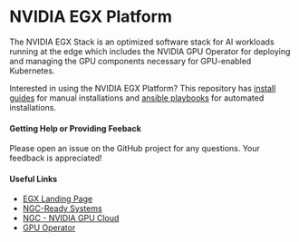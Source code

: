# NVIDIA EGX Platform

The NVIDIA EGX Stack is an optimized software stack for AI workloads running at the edge which includes the NVIDIA GPU Operator for deploying and managing the GPU components necessary for GPU-enabled Kubernetes.

Interested in using the NVIDIA EGX Platform? This repository has [install guides](https://github.com/NVIDIA/egx-platform/tree/master/Install%20Guides) for manual installations and [ansible playbooks](https://github.com/NVIDIA/egx-platform/tree/master/Playbooks) for automated installations.

#### Getting Help or Providing Feeback

Please open an issue on the GitHub project for any questions. Your feedback is appreciated!

#### Useful Links
- [EGX Landing Page](https://www.nvidia.com/en-us/data-center/products/egx-edge-computing/)
- [NGC-Ready Systems](https://docs.nvidia.com/ngc/ngc-ready-systems/index.html)
- [NGC - NVIDIA GPU Cloud](https://ngc.nvidia.com/catalog/all)
- [GPU Operator](https://github.com/NVIDIA/gpu-operator)
